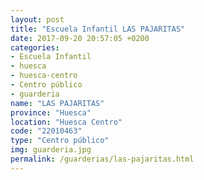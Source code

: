 ```yaml
---
layout: post
title: "Escuela Infantil LAS PAJARITAS"
date: 2017-09-20 20:57:05 +0200
categories:
- Escuela Infantil
- huesca
- huesca-centro
- Centro público
- guarderia
name: "LAS PAJARITAS"
province: "Huesca"
location: "Huesca Centro"
code: "22010463"
type: "Centro público"
img: guarderia.jpg
permalink: /guarderias/las-pajaritas.html
---
```

